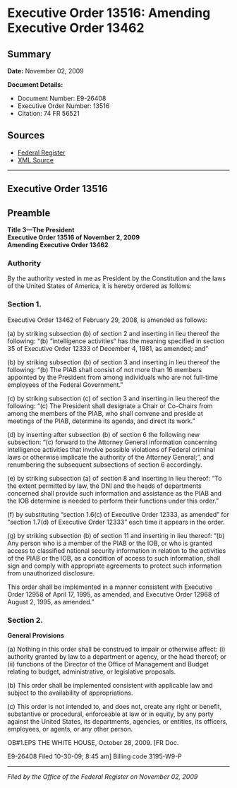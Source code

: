 # Executive Order 13516: Amending Executive Order 13462

## Summary

**Date:** November 02, 2009

**Document Details:**
- Document Number: E9-26408
- Executive Order Number: 13516
- Citation: 74 FR 56521

## Sources
- [Federal Register](https://www.federalregister.gov/documents/2009/11/02/E9-26408/amending-executive-order-13462)
- [XML Source](https://www.federalregister.gov/documents/full_text/xml/2009/11/02/E9-26408.xml)

---

## Executive Order 13516

## Preamble

**Title 3—The President**  
**Executive Order 13516 of November 2, 2009**  
**Amending Executive Order 13462**

### Authority

By the authority vested in me as President by the Constitution and the laws of the United States of America, it is hereby ordered as follows:
### Section 1.

Executive Order 13462 of February 29, 2008, is amended as follows:

(a) by striking subsection (b) of section 2 and inserting in lieu thereof the following:
“(b) ”intelligence activities“ has the meaning specified in section 35 of Executive Order 12333 of December 4, 1981, as amended; and” 

(b) by striking subsection (b) of section 3 and inserting in lieu thereof the following:
“(b) The PIAB shall consist of not more than 16 members appointed by the President from among individuals who are not full-time employees of the Federal Government.”

(c) by striking subsection (c) of section 3 and inserting in lieu thereof the following:
“(c) The President shall designate a Chair or Co-Chairs from among the members of the PIAB, who shall convene and preside at meetings of the PIAB, determine its agenda, and direct its work.”

(d) by inserting after subsection (b) of section 6 the following new subsection:
“(c) forward to the Attorney General information concerning intelligence activities that involve possible violations of Federal criminal laws or otherwise implicate the authority of the Attorney General;”, and renumbering the subsequent subsections of section 6 accordingly.

(e) by striking subsection (a) of section 8 and inserting in lieu thereof:
“To the extent permitted by law, the DNI and the heads of departments concerned shall provide such information and assistance as the PIAB and the IOB determine is needed to perform their functions under this order.”

(f) by substituting “section 1.6(c) of Executive Order 12333, as amended” for “section 1.7(d) of Executive Order 12333” each time it appears in the order.

(g) by striking subsection (b) of section 11 and inserting in lieu thereof:
“(b) Any person who is a member of the PIAB or the IOB, or who is granted access to classified national security information in relation to the activities of the PIAB or the IOB, as a condition of access to such information, shall sign and comply with appropriate agreements to protect such information from unauthorized disclosure.

This order shall be implemented in a manner consistent with Executive Order 12958 of April 17, 1995, as amended, and Executive Order 12968 of August 2, 1995, as amended.”
### Section 2.

**General Provisions**

(a) Nothing in this order shall be construed to impair or otherwise affect:
    (i) authority granted by law to a department or agency, or the head thereof; or 
    (ii) functions of the Director of the Office of Management and Budget relating to budget, administrative, or legislative proposals.

(b) This order shall be implemented consistent with applicable law and subject to the availability of appropriations.

(c) This order is not intended to, and does not, create any right or benefit, substantive or procedural, enforceable at law or in equity, by any party against the United States, its departments, agencies, or entities, its officers, employees, or agents, or any other person.

OB#1.EPS
THE WHITE HOUSE,
October 28, 2009.
[FR Doc.

E9-26408
Filed 10-30-09; 8:45 am]
Billing code 3195-W9-P

---

*Filed by the Office of the Federal Register on November 02, 2009*
